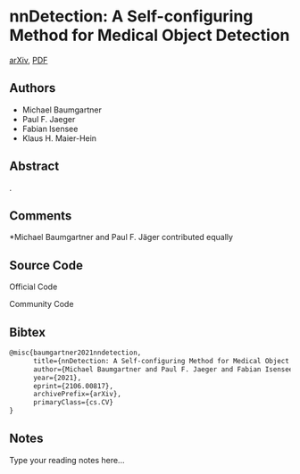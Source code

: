 
# nnDetection: A Self-configuring Method for Medical Object Detection

[arXiv](https://arxiv.org/abs/2106.0817), [PDF](https://arxiv.org/pdf/2106.0817.pdf)

## Authors

- Michael Baumgartner
- Paul F. Jaeger
- Fabian Isensee
- Klaus H. Maier-Hein

## Abstract

.

## Comments

*Michael Baumgartner and Paul F. Jäger contributed equally

## Source Code

Official Code



Community Code



## Bibtex

```tex
@misc{baumgartner2021nndetection,
      title={nnDetection: A Self-configuring Method for Medical Object Detection}, 
      author={Michael Baumgartner and Paul F. Jaeger and Fabian Isensee and Klaus H. Maier-Hein},
      year={2021},
      eprint={2106.00817},
      archivePrefix={arXiv},
      primaryClass={cs.CV}
}
```

## Notes

Type your reading notes here...

